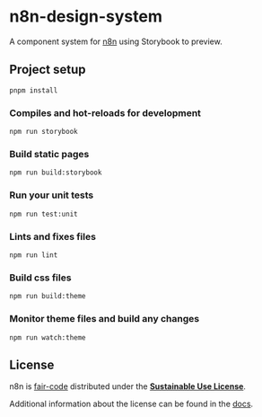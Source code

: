 # n8n-design-system

A component system for [n8n](https://n8n.io) using Storybook to preview.

## Project setup

```
pnpm install
```

### Compiles and hot-reloads for development

```
npm run storybook
```

### Build static pages

```
npm run build:storybook
```

### Run your unit tests

```
npm run test:unit
```

### Lints and fixes files

```
npm run lint
```

### Build css files

```
npm run build:theme
```

### Monitor theme files and build any changes

```
npm run watch:theme
```

## License

n8n is [fair-code](http://faircode.io) distributed under the [**Sustainable Use License**](https://github.com/n8n-io/n8n/blob/master/packages/cli/LICENSE.md).

Additional information about the license can be found in the [docs](https://docs.n8n.io/reference/license/).
